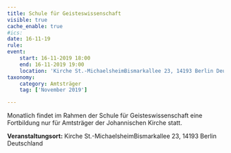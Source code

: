 ```yaml
---
title: Schule für Geisteswissenschaft
visible: true
cache_enable: true
#ics: 
date: 16-11-19
rule: 
event:
	start: 16-11-2019 18:00
	end: 16-11-2019 19:00
	location: 'Kirche St.-MichaelsheimBismarkallee 23, 14193 Berlin Deutschland'
taxonomy:
	category: Amtsträger
	tag: ['November 2019']

---
```

Monatlich findet im Rahmen der Schule für Geisteswissenschaft eine Fortbildung nur für Amtsträger der Johannischen Kirche statt.



**Veranstaltungsort:** Kirche St.-MichaelsheimBismarkallee 23, 14193 Berlin Deutschland

